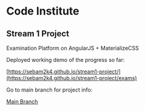 # Code Institute

## Stream 1 Project

Examination Platform on AngularJS + MaterializeCSS

Deployed working demo of the progress so far:

[https://sebam2k4.github.io/stream1-project/](https://sebam2k4.github.io/stream1-project/exams)

Go to main branch for project info: 

[Main Branch](https://github.com/sebam2k4/stream1-project)
